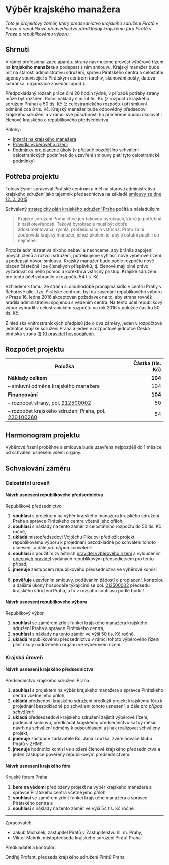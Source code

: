 Výběr krajského manažera
========================

*Toto je projektový záměr, který předsednictvo krajského sdružení Pirátů v Praze a republikové předsednictvo předkládají krajskému fóru Pirátů v Praze a republikovému výboru.*

Shrnutí
-------

V rámci profesionalizace aparátu strany navrhujeme provést výběrové řízení na **krajského manažera** a podepsat s ním smlouvu. Krajský manažer bude mít na starosti administrativu sdružení, správu Pirátského centra a celostátní agendy související s Pirátským centrem (archiv, skenování pošty, datová schránka, organizace zasedání apod.).

Předpokládaný rozsah práce činí 20 hodin týdně, v případě potřeby strany může být rozšířen. Roční náklady činí 54 tis. Kč (z rozpočtu krajského sdružení Praha) a 50 tis. Kč (z celostranického rozpočtu) při smluvní odměně cca 8 tis. Kč. Krajský manažer bude odpovědný předsedovi krajského sdružení a v rámci své působnosti ho přiměřeně budou úkolovat i členové krajského a republikového předsednictva.

Přílohy:

* [Inzerát na krajského manažera](README.md)
* [Pravidla výběrového řízení](pravidla.md)
* [Podmínky pro placené úkoly](https://www.pirati.cz/regiony/praha/podminky) (v případě pozdějšího schválení celostranických podmínek do uzavření smlouvy platí tyto celostranické podmínky)

Potřeba projektu
--------------

Tobias Esner spravoval Pirátské centrum a měl na starosti administrativu krajského sdružení jako tajemník předsednictva na základě [smlouvy ze dne 12. 2. 2015](https://smlouvy.pirati.cz/smlouvy/2015/02/12/PICE-spravce/index.html).

Schválený [strategický plán krajského sdružení Praha][strategie] počítá s následujícím:

> Krajské sdružení Praha chce jen takovou byrokracii, která je potřebná k naší otevřenosti. Taková byrokracie musí být dobře zdokumentovaná, rychlá, profesionální a vstřícná. Proto za ni zodpovídá krajský manažer, jehož úkolem je, aby ji ostatní pocítili co nejméně.

Protože administrativa nikoho nebaví a nechceme, aby bránila zapojení nových členů a rozvoji sdružení, potřebujeme vyhlásit nové výběrové řízení a podepsat novou smlouvu. Krajský manažer bude podle rozpočtu nově placen částečně i ze členských příspěvků, tj. členové mají plné právo vyžadovat od něho pomoc a korektní a vstřícný přístup. Krajské sdružení pro tento účel vyhradilo v rozpočtu 54 tis. Kč.

Vzhledem k tomu, že strana si dlouhodobě pronajímá sídlo v centru Prahy v Řehořově ulici, tzv. Pirátské centrum, byl na zasedání republikového výboru v Praze 16. ledna 2016 akceptován požadavek na to, aby strana rovněž hradila administrativu spojenou s vedením centra. Na tento účel republikový výbor vyhradil v celostranickém rozpočtu na rok 2016 v položce částku 50 tis. Kč.

Z hlediska vnitrostranických předpisů jde o dva záměry, jeden v rozpočtové jednotce krajské sdružení Praha a jeden v rozpočtové jednotce Česká pirátská strana ([§ 10 pravidel hospodaření][prah]).

[strategie]: https://redmine.pirati.cz/projects/praha/wiki/Strategick%C3%BD_pl%C3%A1n
[prah]: https://www.pirati.cz/rules/prah

Rozpočet projektu
-----------------

Položka | Částka (tis. Kč)
--- | ----:
**Náklady celkem**  | **104**
– smluvní odměna krajského manažera	|	  104
**Financování** | **104**
– rozpočet strany, pol. [212500002][strana] |	50
– rozpočet krajského sdružení Praha, pol.	[220100260][kspraha] | 54

[strana]: https://www.pirati.cz/fo/hospodareni2016/rozpocty/strana/212500002
[kspraha]: https://www.pirati.cz/fo/hospodareni2016/rozpocty/strana/220100260

Harmonogram projektu
--------------------

Výběrové řízení proběhne a smlouva bude uzavřena nejpozději do 1 měsíce od schválení usnesení všemi orgány.

Schvalování záměru
------------------

### Celostátní úroveň

#### Návrh usnesení republikového předsednictva

Republikové předsednictvo

1. **souhlasí** s projektem na výběr krajského manažera krajského sdružení Praha a správce Pirátského centra včetně jeho příloh,
2. **souhlasí** s náklady na tento záměr z celostátního rozpočtu do 50 tis. Kč ročně,
3. **ukládá** místopředsedovi Vojtěchu Pikalovi předložit projekt republikovému výboru k projednání bezodkladně po schválení tohoto usnesení, a dále *pro případ schválení*:
4. **souhlasí** s použitím zvláštních [pravidel výběrového řízení](pravidla.md) a vyloučením [obecných pravidel](https://www.pirati.cz/zakazka/start) vydaných republikovým předsedictvem pro tento případ,
5. **jmenuje** zástupcem republikového předsednictva ve výběrové komisi ........................,
6. **pověřuje** uzavřením smlouvy, podáváním žádostí o proplacení, kontrolou a dalšími úkony hospodáře týkajícími se pol. [212500002][strana] předsedu krajského sdružení Praha, a to v rozsahu souhlasu podle bodu 1.


#### Návrh usnesení republikového výboru

Republikový výbor

1. **souhlasí** se záměrem zřídit funkci krajského manažera krajského sdružení Praha a správce Pirátského centra,
2. **souhlasí** s náklady na tento záměr ve výši 50 tis. Kč ročně,
3. **ukládá** republikovému předsednictvu v rámci tohoto výběrového řízení plnit úkoly nadřízeného orgánu ve výběrovém řízení.

### Krajská úroveň

#### Návrh usnesení krajského předsednictva

Předsednictvo krajského sdružení Praha

1. **souhlasí** s projektem na výběr krajského manažera a správce Pirátského centra včetně jeho příloh,
2. **ukládá** předsedovi krajského sdružení předložit projekt krajskému fóru k projednání bezodkladně po schválení tohoto usnesení, a dále *pro případ schválení*:
3. **ukládá** předsedsedovi krajského sdružení zajistit výběrové řízení, podepsat smlouvu, předkládat krajskému předsednictvu každý měsíc návrh na schválení odměny k odsouhlasení a jinak realizovat schválený projekt,
4. **jmenuje** zástupce zadavatele Bc. Jana Loužka, zveřejňovače klubu Pirátů v ZHMP,
5. **jmenuje** hodnotící komisi ve složení členové krajského předsednictva a jeden zástupce pověřený republikovým předsednictvem.

#### Návrh usnesení krajského fóra

Krajské fórum Praha

1. **bere na vědomí** předložený projekt na výběr krajského manažera a správce Pirátského centra včetně jeho příloh,
2. **souhlasí** se záměrem zřídit funkci krajského manažera a správce Pirátského centra a
3. **souhlasí** s náklady na tento záměr ve výši 54 tis. Kč ročně.

---

Zpracovatel:

* Jakub Michálek, zastupitel Pirátů v Zastupitelstvu hl. m. Prahy,
* Viktor Mahrik, místopředseda krajského sdružení Pirátů Praha

Předkladatel a kontrolor:

Ondřej Profant, předseda krajského sdružení Pirátů Praha
